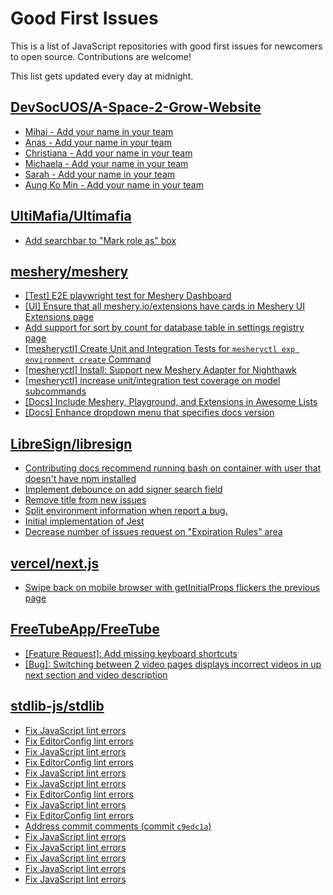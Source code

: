 # Good First Issues

This is a list of JavaScript repositories with good first issues for newcomers to open source. Contributions are welcome!

This list gets updated every day at midnight.

## [DevSocUOS/A-Space-2-Grow-Website](https://github.com/DevSocUOS/A-Space-2-Grow-Website)

- [Mihai - Add your name in your team](https://github.com/DevSocUOS/A-Space-2-Grow-Website/issues/8)
- [Anas - Add your name in your team](https://github.com/DevSocUOS/A-Space-2-Grow-Website/issues/36)
- [Christiana - Add your name in your team](https://github.com/DevSocUOS/A-Space-2-Grow-Website/issues/25)
- [Michaela - Add your name in your team](https://github.com/DevSocUOS/A-Space-2-Grow-Website/issues/7)
- [Sarah - Add your name in your team](https://github.com/DevSocUOS/A-Space-2-Grow-Website/issues/10)
- [Aung Ko Min - Add your name in your team](https://github.com/DevSocUOS/A-Space-2-Grow-Website/issues/12)

## [UltiMafia/Ultimafia](https://github.com/UltiMafia/Ultimafia)

- [Add searchbar to "Mark role as" box](https://github.com/UltiMafia/Ultimafia/issues/2007)

## [meshery/meshery](https://github.com/meshery/meshery)

- [[Test] E2E playwright test for Meshery Dashboard](https://github.com/meshery/meshery/issues/14565)
- [[UI] Ensure that all meshery.io/extensions have cards in Meshery UI Extensions page](https://github.com/meshery/meshery/issues/13623)
- [Add support for sort by count for database table in settings registry page](https://github.com/meshery/meshery/issues/13958)
- [[mesheryctl] Create Unit and Integration Tests for `mesheryctl exp environment create` Command](https://github.com/meshery/meshery/issues/12138)
- [[mesheryctl] Install: Support new Meshery Adapter for Nighthawk](https://github.com/meshery/meshery/issues/10371)
- [[mesheryctl] increase unit/integration test coverage on model subcommands](https://github.com/meshery/meshery/issues/14042)
- [[Docs] Include Meshery, Playground, and Extensions in Awesome Lists](https://github.com/meshery/meshery/issues/13426)
- [[Docs] Enhance dropdown menu that specifies docs version](https://github.com/meshery/meshery/issues/9227)

## [LibreSign/libresign](https://github.com/LibreSign/libresign)

- [Contributing docs recommend running bash on container with user that doesn't have npm installed](https://github.com/LibreSign/libresign/issues/5005)
- [Implement debounce on add signer search field](https://github.com/LibreSign/libresign/issues/5004)
- [Remove title from new issues](https://github.com/LibreSign/libresign/issues/5073)
- [Split environment information when report a bug.](https://github.com/LibreSign/libresign/issues/5072)
- [Initial implementation of Jest](https://github.com/LibreSign/libresign/issues/5062)
- [Decrease number of issues request on "Expiration Rules" area](https://github.com/LibreSign/libresign/issues/2030)

## [vercel/next.js](https://github.com/vercel/next.js)

- [Swipe back on mobile browser with getInitialProps flickers the previous page](https://github.com/vercel/next.js/issues/10465)

## [FreeTubeApp/FreeTube](https://github.com/FreeTubeApp/FreeTube)

- [[Feature Request]: Add missing keyboard shortcuts](https://github.com/FreeTubeApp/FreeTube/issues/2138)
- [[Bug]: Switching between 2 video pages displays incorrect videos in up next section and video description](https://github.com/FreeTubeApp/FreeTube/issues/2261)

## [stdlib-js/stdlib](https://github.com/stdlib-js/stdlib)

- [Fix JavaScript lint errors](https://github.com/stdlib-js/stdlib/issues/7149)
- [Fix EditorConfig lint errors](https://github.com/stdlib-js/stdlib/issues/7148)
- [Fix JavaScript lint errors](https://github.com/stdlib-js/stdlib/issues/7115)
- [Fix EditorConfig lint errors](https://github.com/stdlib-js/stdlib/issues/7110)
- [Fix JavaScript lint errors](https://github.com/stdlib-js/stdlib/issues/7090)
- [Fix JavaScript lint errors](https://github.com/stdlib-js/stdlib/issues/7085)
- [Fix EditorConfig lint errors](https://github.com/stdlib-js/stdlib/issues/7077)
- [Fix JavaScript lint errors](https://github.com/stdlib-js/stdlib/issues/7070)
- [Fix EditorConfig lint errors](https://github.com/stdlib-js/stdlib/issues/6354)
- [Address commit comments (commit `c9edc1a`)](https://github.com/stdlib-js/stdlib/issues/7049)
- [Fix JavaScript lint errors](https://github.com/stdlib-js/stdlib/issues/7024)
- [Fix JavaScript lint errors](https://github.com/stdlib-js/stdlib/issues/7019)
- [Fix JavaScript lint errors](https://github.com/stdlib-js/stdlib/issues/6993)
- [Fix JavaScript lint errors](https://github.com/stdlib-js/stdlib/issues/6976)
- [Fix JavaScript lint errors](https://github.com/stdlib-js/stdlib/issues/6956)


